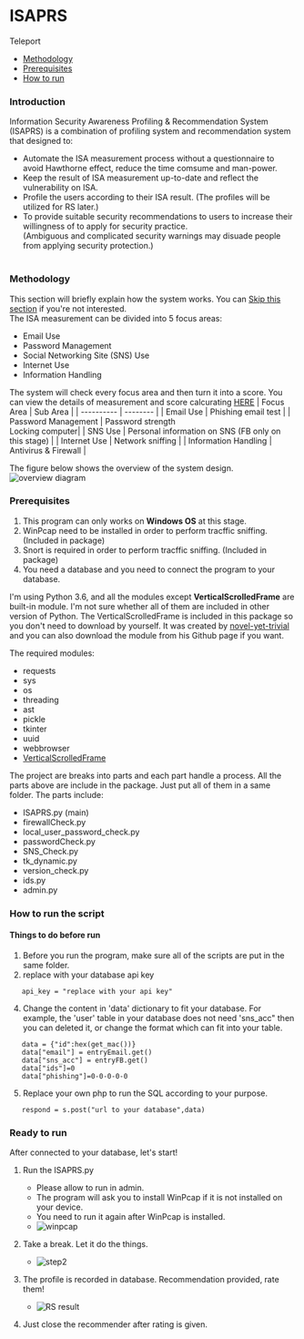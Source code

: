 # ISAPRS
Teleport
- [Methodology](#methodology)
- [Prerequisites](#prerequisites)
- [How to run](#how-to-run-the-script)
### Introduction
Information Security Awareness Profiling &amp; Recommendation System (ISAPRS) is a combination of profiling system and recommendation system that designed to:<br>
- Automate the ISA measurement process without a questionnaire to avoid Hawthorne effect, reduce the time comsume and man-power. 
- Keep the result of ISA measurement up-to-date and reflect the vulnerability on ISA.
- Profile the users according to their ISA result. (The profiles will be utilized for RS later.)
- To provide suitable security recommendations to users to increase their willingness of to apply for security practice.<br>(Ambiguous and complicated security warnings may disuade people from applying security protection.)<br><br>

### Methodology

This section will briefly explain how the system works. You can [Skip this section](#prerequisites) if you're not interested.<br>
The ISA measurement can be divided into 5 focus areas:
- Email Use
- Password Management
- Social Networking Site (SNS) Use
- Internet Use
- Information Handling

The system will check every focus area and then turn it into a score. You can view the details of measurement and score calcurating [HERE](https://ieeexplore.ieee.org/document/9574351)
| Focus Area | Sub Area |
| ---------- | -------- |
| Email Use | Phishing email test |
| Password Management | Password strength <br>Locking computer|
| SNS Use             | Personal information on SNS (FB only on this stage) |
| Internet Use        | Network sniffing |
| Information Handling | Antivirus & Firewall |


The figure below shows the overview of the system design.
![overview diagram](https://user-images.githubusercontent.com/94159290/141487002-9d2ebff9-3017-4d76-831b-9a0f0ff73adf.jpg)


### Prerequisites
1. This program can only works on **Windows OS** at this stage.
2. WinPcap need to be installed in order to perform tracffic sniffing. (Included in package)
3. Snort is required in order to perform tracffic sniffing. (Included in package)
4. You need a database and you need to connect the program to your database.

I'm using Python 3.6, and all the modules except **VerticalScrolledFrame** are built-in module. I'm not sure whether all of them are included in other version of Python. The VerticalScrolledFrame is included in this package so you don't need to download by yourself. It was created by [novel-yet-trivial](https://gist.github.com/novel-yet-trivial) and you can also download the module from his Github page if you want.

The required modules:
- requests
- sys
- os
- threading
- ast
- pickle
- tkinter
- uuid
- webbrowser
- [VerticalScrolledFrame](https://gist.github.com/novel-yet-trivial/3eddfce704db3082e38c84664fc1fdf8)

The project are breaks into parts and each part handle a process.
All the parts above are include in the package. Just put all of them in a same folder.
The parts include:
- ISAPRS.py (main)
- firewallCheck.py
- local_user_password_check.py
- passwordCheck.py
- SNS_Check.py
- tk_dynamic.py
- version_check.py
- ids.py
- admin.py


### How to run the script
#### Things to do before run
1. Before you run the program, make sure all of the scripts are put in the same folder.
2. replace with your database api key
```
   api_key = "replace with your api key"
``` 
4. Change the content in 'data' dictionary to fit your database. For example, the 'user' table in your database does not need 'sns_acc" then you can deleted it, or change the format which can fit into your table.
```
   data = {"id":hex(get_mac())}
   data["email"] = entryEmail.get()
   data["sns_acc"] = entryFB.get()
   data["ids"]=0
   data["phishing"]=0-0-0-0-0
```
5. Replace your own php to run the SQL according to your purpose.
```
   respond = s.post("url to your database",data)
```

### Ready to run
After connected to your database, let's start!

1. Run the ISAPRS.py
   - Please allow to run in admin.
   - The program will ask you to install WinPcap if it is not installed on your device.
   - You need to run it again after WinPcap is installed.
   - ![winpcap](https://user-images.githubusercontent.com/94159290/141609223-aca68424-9732-426d-a478-1daee0e52ea7.JPG)

2. Take a break. Let it do the things.
   - ![step2](https://user-images.githubusercontent.com/94159290/141609349-7c480f2c-6523-41d1-8bdc-7cb1e4c5c258.JPG)

3. The profile is recorded in database. Recommendation provided, rate them!
   - ![RS result](https://user-images.githubusercontent.com/94159290/141609376-a366454c-9a1f-4966-ba1c-489b75bbc849.JPG)

4. Just close the recommender after rating is given.





